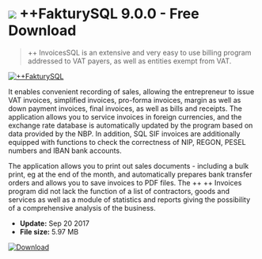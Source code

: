 # ![](https://cdn.softexe.net/static/icon/3/fakturysql-10817.png) ++FakturySQL 9.0.0 - Free Download

> ++ InvoicesSQL is an extensive and very easy to use billing program addressed to VAT payers, as well as entities exempt from VAT.

[![++FakturySQL](https:https://tse4.mm.bing.net/th?id=OIP.GpuzPK_tkJySPNDl7kHgkAHaEA&pid=Api)](https://softexe.net/win/business/billing/fakturysql:pRhpg.html)

It enables convenient recording of sales, allowing the entrepreneur to issue VAT invoices, simplified invoices, pro-forma invoices, margin as well as down payment invoices, final invoices, as well as bills and receipts. The application allows you to service invoices in foreign currencies, and the exchange rate database is automatically updated by the program based on data provided by the NBP. In addition, SQL SIF invoices are additionally equipped with functions to check the correctness of NIP, REGON, PESEL numbers and IBAN bank accounts.
 
 The application allows you to print out sales documents - including a bulk print, eg at the end of the month, and automatically prepares bank transfer orders and allows you to save invoices to PDF files. The ++ ++ Invoices program did not lack the function of a list of contractors, goods and services as well as a module of statistics and reports giving the possibility of a comprehensive analysis of the business.


- **Update:** Sep 20 2017
- **File size:** 5.97 MB

[![Download](https://cdn.softexe.net/static/img/download.png)](https://softexe.net/win/business/billing/fakturysql:pRhpg.html)

